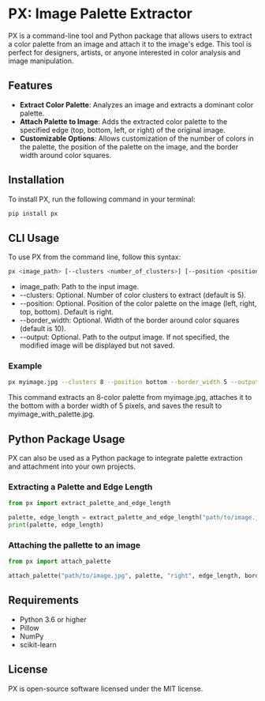 # PX: Image Palette Extractor 

PX is a command-line tool and Python package that allows users to extract a color palette from an image and attach it to the image's edge. This tool is perfect for designers, artists, or anyone interested in color analysis and image manipulation.

## Features

- **Extract Color Palette**: Analyzes an image and extracts a dominant color palette.
- **Attach Palette to Image**: Adds the extracted color palette to the specified edge (top, bottom, left, or right) of the original image.
- **Customizable Options**: Allows customization of the number of colors in the palette, the position of the palette on the image, and the border width around color squares.

## Installation

To install PX, run the following command in your terminal:

```bash
pip install px
```

## CLI Usage

To use PX from the command line, follow this syntax:
```bash
px <image_path> [--clusters <number_of_clusters>] [--position <position>] [--border_width <width>] [--output <output_path>]
```

* image_path: Path to the input image.
* --clusters: Optional. Number of color clusters to extract (default is 5).
* --position: Optional. Position of the color palette on the image (left, right, top, bottom). Default is right.
* --border_width: Optional. Width of the border around color squares (default is 10).
* --output: Optional. Path to the output image. If not specified, the modified image will be displayed but not saved.

### Example

```bash
px myimage.jpg --clusters 8 --position bottom --border_width 5 --output myimage_with_palette.jpg
```

This command extracts an 8-color palette from myimage.jpg, attaches it to the bottom with a border width of 5 pixels, and saves the result to myimage_with_palette.jpg.

## Python Package Usage
PX can also be used as a Python package to integrate palette extraction and attachment into your own projects.

### Extracting a Palette and Edge Length

```python
from px import extract_palette_and_edge_length

palette, edge_length = extract_palette_and_edge_length("path/to/image.jpg", n_clusters=5)
print(palette, edge_length)
```

### Attaching the pallette to an image

```python
from px import attach_palette

attach_palette("path/to/image.jpg", palette, "right", edge_length, border_width=10, border_color='black', output_path="path/to/output.jpg")
```

## Requirements

* Python 3.6 or higher
* Pillow
* NumPy
* scikit-learn

## License
PX is open-source software licensed under the MIT license.